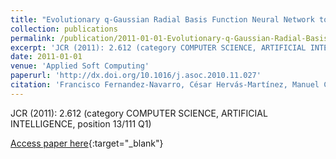 ```yaml
---
title: "Evolutionary q-Gaussian Radial Basis Function Neural Network to determine the microbial growth/no growth interface of Staphylococcus aureus"
collection: publications
permalink: /publication/2011-01-01-Evolutionary-q-Gaussian-Radial-Basis-Function-Neural-Network-to-determine-the-microbial-growthno-gro
excerpt: 'JCR (2011): 2.612 (category COMPUTER SCIENCE, ARTIFICIAL INTELLIGENCE, position 13/111 Q1)'
date: 2011-01-01
venue: 'Applied Soft Computing'
paperurl: 'http://dx.doi.org/10.1016/j.asoc.2010.11.027'
citation: 'Francisco Fernandez-Navarro, César Hervás-Martínez, Manuel Cruz-Ramírez, <strong>Pedro Antonio Gutiérrez</strong>, A. Valero, &quot;Evolutionary q-Gaussian Radial Basis Function Neural Network to determine the microbial growth/no growth interface of Staphylococcus aureus.&quot; Applied Soft Computing, Vol. 11(3), 2011, pp.3012-3020.'
---
```

JCR (2011): 2.612 (category COMPUTER SCIENCE, ARTIFICIAL INTELLIGENCE, position 13/111 Q1)

[Access paper here](http://dx.doi.org/10.1016/j.asoc.2010.11.027){:target="_blank"}
